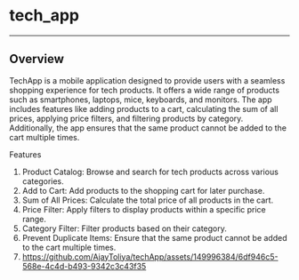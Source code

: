 # tech_app

___

## Overview
TechApp is a mobile application designed to provide users with a seamless shopping experience for tech products. It offers a wide range of products such as smartphones, laptops, mice, keyboards, and monitors. The app includes features like adding products to a cart, calculating the sum of all prices, applying price filters, and filtering products by category. Additionally, the app ensures that the same product cannot be added to the cart multiple times.

Features
1. Product Catalog: Browse and search for tech products across various categories.
1. Add to Cart: Add products to the shopping cart for later purchase.
1. Sum of All Prices: Calculate the total price of all products in the cart.
1. Price Filter: Apply filters to display products within a specific price range.
1. Category Filter: Filter products based on their category.
1. Prevent Duplicate Items: Ensure that the same product cannot be added to the cart multiple times.
1. https://github.com/AjayToliya/techApp/assets/149996384/6df946c5-568e-4c4d-b493-9342c3c43f35

